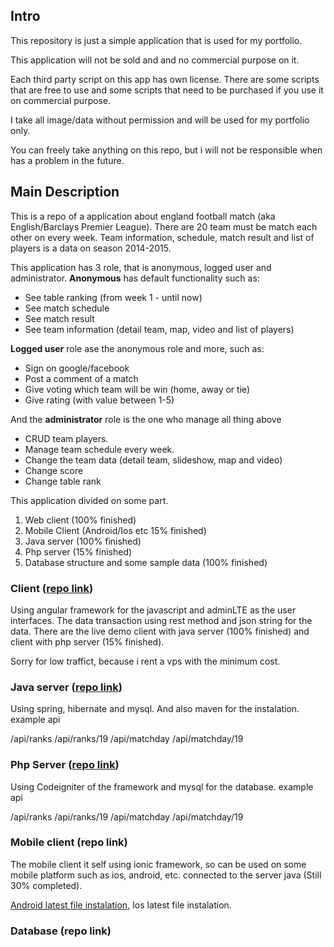 ## Intro
This repository is just a simple application that is used for my portfolio.

This application will not be sold and and no commercial purpose on it. 

Each third party script on this app has own license. There are some scripts that are free to use and some scripts that need to be purchased if you use it on commercial purpose.

I take all image/data without permission and will be used for my portfolio only.

You can freely take anything on this repo, but i will not be responsible when has a problem in the future.

## Main Description
This is a repo of a application about england football match (aka English/Barclays Premier League).
There are 20 team must be match each other on every week. Team information, schedule, match result and list of players is a data on season 2014-2015.

This application has 3 role, that is anonymous, logged user and administrator.
<b>Anonymous</b> has default functionality such as:
- See table ranking (from week 1 - until now)
- See match schedule
- See match result
- See team information (detail team, map, video and list of players)

<b>Logged user</b> role ase the anonymous role and more, such as:
- Sign on google/facebook
- Post a comment of a match
- Give voting which team will be win (home, away or tie)
- Give rating (with value between 1-5)

And the <b>administrator</b> role is the one who manage all thing above
- CRUD team players.
- Manage team schedule every week.
- Change the team data (detail team, slideshow, map and video)
- Change score
- Change table rank

This application divided on some part.
1. Web client (100% finished)
2. Mobile Client (Android/Ios etc 15% finished)
3. Java server (100% finished)
4. Php server (15% finished)
5. Database structure and some  sample data (100% finished)

### Client (<a href="https://github.com/tekdungtralala/eplweb_client">repo link</a>)

Using angular framework for the javascript and adminLTE as the user interfaces.
The data transaction using rest method and json string for the data.
There are the live demo
<a>client with java server (100% finished)</a> and <a> client with php server (15% finished)</a>.

Sorry for low traffict, because i rent a vps with the minimum cost.

### Java server (<a href="https://github.com/tekdungtralala/eplweb_java_server">repo link</a>)

Using spring, hibernate and mysql. And also maven for the instalation.
example api 

<a>/api/ranks</a> <a>/api/ranks/19</a> <a>/api/matchday</a> <a>/api/matchday/19</a>

### Php Server (<a href="https://github.com/tekdungtralala/eplweb_php_server">repo link</a>)

Using Codeigniter of the framework and mysql for the database.
example api 

<a>/api/ranks</a> <a>/api/ranks/19</a> <a>/api/matchday</a> <a>/api/matchday/19</a>

### Mobile client (repo link)

The mobile client it self using ionic framework, so can be used on some mobile platform such as ios, android, etc. connected to the server java (Still 30% completed).

<a href="https://github.com/tekdungtralala/weekendmatch_mobile_client/raw/master/latest_file_instalation/weekend-match.apk">Android latest file instalation</a>, <a>Ios latest file instalation.</a>

### Database (repo link)
